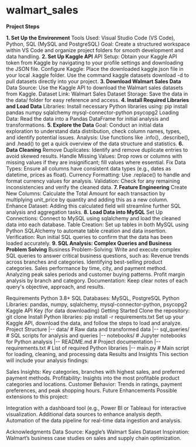 # walmart_sales

**Project Steps**

**1. Set Up the Environment**
Tools Used: Visual Studio Code (VS Code), Python, SQL (MySQL and PostgreSQL)
Goal: Create a structured workspace within VS Code and organize project folders for smooth development and data handling.
**2. Set Up Kaggle API**
API Setup: Obtain your Kaggle API token from Kaggle by navigating to your profile settings and downloading the JSON file.
Configure Kaggle:
Place the downloaded kaggle.json file in your local .kaggle folder.
Use the command kaggle datasets download -d <dataset-path> to pull datasets directly into your project.
**3. Download Walmart Sales Data**
Data Source: Use the Kaggle API to download the Walmart sales datasets from Kaggle.
Dataset Link: Walmart Sales Dataset
Storage: Save the data in the data/ folder for easy reference and access.
**4. Install Required Libraries and Load Data**
Libraries: Install necessary Python libraries using:
pip install pandas numpy sqlalchemy mysql-connector-python psycopg2
Loading Data: Read the data into a Pandas DataFrame for initial analysis and transformations.
**5. Explore the Data**
Goal: Conduct an initial data exploration to understand data distribution, check column names, types, and identify potential issues.
Analysis: Use functions like .info(), .describe(), and .head() to get a quick overview of the data structure and statistics.
**6. Data Cleaning**
Remove Duplicates: Identify and remove duplicate entries to avoid skewed results.
Handle Missing Values: Drop rows or columns with missing values if they are insignificant; fill values where essential.
Fix Data Types: Ensure all columns have consistent data types (e.g., dates as datetime, prices as float).
Currency Formatting: Use .replace() to handle and format currency values for analysis.
Validation: Check for any remaining inconsistencies and verify the cleaned data.
**7. Feature Engineering**
Create New Columns: Calculate the Total Amount for each transaction by multiplying unit_price by quantity and adding this as a new column.
Enhance Dataset: Adding this calculated field will streamline further SQL analysis and aggregation tasks.
**8. Load Data into MySQL** 
Set Up Connections: Connect to MySQL using sqlalchemy and load the cleaned data into each database.
Table Creation: Set up tables in both MySQL using Python SQLAlchemy to automate table creation and data insertion.
Verification: Run initial SQL queries to confirm that the data has been loaded accurately.
**9. SQL Analysis: Complex Queries and Business Problem Solving**
Business Problem-Solving: Write and execute complex SQL queries to answer critical business questions, such as:
Revenue trends across branches and categories.
Identifying best-selling product categories.
Sales performance by time, city, and payment method.
Analyzing peak sales periods and customer buying patterns.
Profit margin analysis by branch and category.
Documentation: Keep clear notes of each query's objective, approach, and results.

Requirements
Python 3.8+
SQL Databases: MySQL, PostgreSQL
Python Libraries:
pandas, numpy, sqlalchemy, mysql-connector-python, psycopg2
Kaggle API Key (for data downloading)
Getting Started
Clone the repository:
git clone <repo-url>
Install Python libraries:
pip install -r requirements.txt
Set up your Kaggle API, download the data, and follow the steps to load and analyze.
Project Structure
|-- data/                     # Raw data and transformed data
|-- sql_queries/              # SQL scripts for analysis and queries
|-- notebooks/                # Jupyter notebooks for Python analysis
|-- README.md                 # Project documentation
|-- requirements.txt          # List of required Python libraries
|-- main.py                   # Main script for loading, cleaning, and processing data
Results and Insights
This section will include your analysis findings:

Sales Insights: Key categories, branches with highest sales, and preferred payment methods.
Profitability: Insights into the most profitable product categories and locations.
Customer Behavior: Trends in ratings, payment preferences, and peak shopping hours.
Future Enhancements
Possible extensions to this project:

Integration with a dashboard tool (e.g., Power BI or Tableau) for interactive visualization.
Additional data sources to enhance analysis depth.
Automation of the data pipeline for real-time data ingestion and analysis.


Acknowledgments
Data Source: Kaggle’s Walmart Sales Dataset
Inspiration: Walmart’s business case studies on sales and supply chain optimization.
